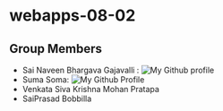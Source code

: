 # webapps-08-02

## Group Members
- Sai Naveen Bhargava Gajavalli : ![My Github profile](https://github.com/naveenpi)
- Suma Soma: ![My Github Profile](https://github.com/suma-gitrep)
- Venkata Siva Krishna Mohan Pratapa
- SaiPrasad Bobbilla

